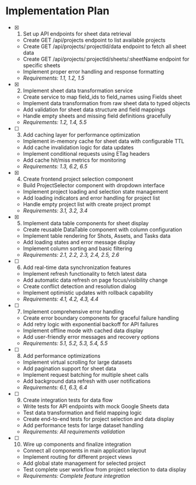 # Implementation Plan

- [x] 1. Set up API endpoints for sheet data retrieval



  - Create GET /api/projects endpoint to list available projects
  - Create GET /api/projects/:projectId/data endpoint to fetch all sheet data
  - Create GET /api/projects/:projectId/sheets/:sheetName endpoint for specific sheets
  - Implement proper error handling and response formatting
  - _Requirements: 1.1, 1.2, 1.5_

- [x] 2. Implement sheet data transformation service




  - Create service to map field_ids to field_names using Fields sheet
  - Implement data transformation from raw sheet data to typed objects
  - Add validation for sheet data structure and field mappings
  - Handle empty sheets and missing field definitions gracefully
  - _Requirements: 1.2, 1.4, 5.5_

- [ ] 3. Add caching layer for performance optimization
  - Implement in-memory cache for sheet data with configurable TTL
  - Add cache invalidation logic for data updates
  - Implement conditional requests using ETag headers
  - Add cache hit/miss metrics for monitoring
  - _Requirements: 1.3, 6.2, 6.5_

- [x] 4. Create frontend project selection component



  - Build ProjectSelector component with dropdown interface
  - Implement project loading and selection state management
  - Add loading indicators and error handling for project list
  - Handle empty project list with create project prompt
  - _Requirements: 3.1, 3.2, 3.4_

- [x] 5. Implement data table components for sheet display



  - Create reusable DataTable component with column configuration
  - Implement table rendering for Shots, Assets, and Tasks data
  - Add loading states and error message display
  - Implement column sorting and basic filtering
  - _Requirements: 2.1, 2.2, 2.3, 2.4, 2.5, 2.6_

- [ ] 6. Add real-time data synchronization features
  - Implement refresh functionality to fetch latest data
  - Add automatic data refresh on page focus/visibility change
  - Create conflict detection and resolution dialog
  - Implement optimistic updates with rollback capability
  - _Requirements: 4.1, 4.2, 4.3, 4.4_

- [ ] 7. Implement comprehensive error handling
  - Create error boundary components for graceful failure handling
  - Add retry logic with exponential backoff for API failures
  - Implement offline mode with cached data display
  - Add user-friendly error messages and recovery options
  - _Requirements: 5.1, 5.2, 5.3, 5.4, 5.5_

- [ ] 8. Add performance optimizations
  - Implement virtual scrolling for large datasets
  - Add pagination support for sheet data
  - Implement request batching for multiple sheet calls
  - Add background data refresh with user notifications
  - _Requirements: 6.1, 6.3, 6.4_

- [ ] 9. Create integration tests for data flow
  - Write tests for API endpoints with mock Google Sheets data
  - Test data transformation and field mapping logic
  - Create end-to-end tests for project selection and data display
  - Add performance tests for large dataset handling
  - _Requirements: All requirements validation_

- [ ] 10. Wire up components and finalize integration
  - Connect all components in main application layout
  - Implement routing for different project views
  - Add global state management for selected project
  - Test complete user workflow from project selection to data display
  - _Requirements: Complete feature integration_